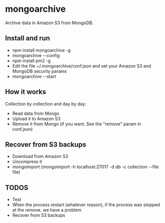 # mongoarchive

Archive data in Amazon S3 from MongoDB. 

## Install and run
- npm install mongoarchive -g
- mongoarchive --config
- npm install pm2 -g
- Edit the file ~/.mongoarchive/conf.json and set your Amazon S3 and MongoDB security params
- mongoarchive --start

## How it works 
Collection by collection and day by day:
- Read data from Mongo 
- Upload it to Amazon S3
- Remove it from Mongo (if you want. See the "remove" param in conf.json)

## Recover from S3 backups
- Download from Amazon S3
- Uncompress it
- mongoimport (mongoimport -h localhost:27017 -d db -c collection --file file)

## TODOS
- Test
- When the process restart (whatever reason), if the process was stopped at the remove, we have a problem
- Recover from S3 backups